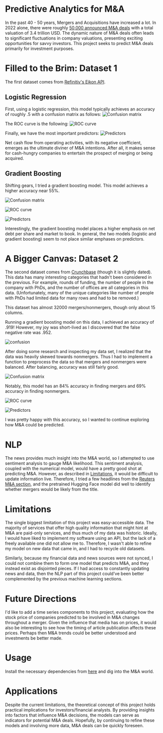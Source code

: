 # Predictive Analytics for M&A

In the past 40 - 50 years, Mergers and Acquisitions have increased a lot. In 2022 alone, there were roughly [50,000 announced M&A deals](https://imaa-institute.org/mergers-and-acquisitions-statistics/) with a total valuation of 3.4 trillion USD. The dynamic nature of M&A deals often leads to significant fluctuations in company valuations, presenting exciting opportunities for savvy investors. This project seeks to predict M&A deals primarily for investment purposes.

# Filled to the Brim: Dataset 1

The first dataset comes from [Refinitiv's Eikon API](https://github.com/Refinitiv-API-Samples/Article.EikonAPI.Python.PredictionOfMandATargetsToGenerateAbnormalReturns/tree/main/Datasets). 

## Logistic Regression

First, using a logistic regression, this model typically achieves an accuracy of roughly .5 with a confusion matrix as follows:
![Confusion matrix](img/1_logistic.png)

The ROC curve is the following:
![ROC curve](img/1_logisticROC.png)

Finally, we have the most important predictors:
![Predictors](img/1_logisticfeatures.png)

Net cash flow from operating activities, with its negative coefficient, emerges as the ultimate diviner of M&A intentions. After all, it makes sense for cash-hungry companies to entertain the prospect of merging or being acquired.

## Gradient Boosting

Shifting gears, I tried a gradient boosting model. This model achieves a higher accuracy near 55%. 

![Confusion matrix](img/1_gb.png)

![ROC curve](img/1_gbROC.png)

![Predictors](img/1_gbfeatures.png)

Interestingly, the gradient boosting model places a higher emphasis on net debt per share and market to book. In general, the two models (logistic and gradient boosting) seem to not place similar emphases on predictors.

# A Bigger Canvas: Dataset 2

The second dataset comes from [Crunchbase](https://github.com/Crystalnix/crunchbase-ml/tree/master/data) (though it is slightly dated). This data has many interesting categories that hadn't been considered in the previous. For example, rounds of funding, the number of people in the company with PhDs, and the number of offices are all categories in this data. (Unfortunately, many of the unique categories like number of people with PhDs had limited data for many rows and had to be removed.)

This dataset has almost 32000 mergers/nonmergers, though only about 15 columns.

Running a gradient boosting model on this data, I achieved an accuracy of .919! However, my joy was short-lived as I discovered that the false negative rate was .952.

![confusion](img/2_bad.png)

After doing some research and inspecting my data set, I realized that the data was heavily skewed towards nonmergers. Thus I had to implement a function to preprocess the data so that mergers and nonmergers were balanced. After balancing, accuracy was still fairly good.

![Confusion matrix](img/2_confusion.png)

Notably, this model has an 84% accuracy in finding mergers and 69% accuracy in finding nonmergers.

![ROC curve](img/2_ROC.png)

![Predictors](img/2_features.png)

I was pretty happy with this accuracy, so I wanted to continue exploring how M&A could be predicted.

# NLP

The news provides much insight into the M&A world, so I attempted to use sentiment analysis to gauge M&A likelihood. This sentiment analysis, coupled with the numerical model, would have a pretty good shot at predicting M&A. However, as described in [Limitations](#Limitations), it would be difficult to update information live. Therefore, I tried a few headlines from the [Reuters M&A section](https://www.reuters.com/news/archive/americasMergersNews), and the pretrained Hugging Face model did well to identify whether mergers would be likely from the title.

# Limitations

The single biggest limitation of this project was easy-accessible data. The majority of services that offer high quality information that might hint at M&A are paid-only services, and thus much of my data was historic. Ideally, I would have liked to implement my software using an API, but the lack of a freely available one did not allow me to. Therefore, I wasn't able to refine my model on new data that came in, and I had to recycle old datasets. 

Similarly, because my financial data and news sources were not synced, I could not combine them to form one model that predicts M&A, and they instead exist as disjointed pieces. If I had access to constantly updating news and data, then the NLP part of this project could've been better complemented by the previous machine learning sections. 


# Future Directions

I'd like to add a time series components to this project, evaluating how the stock price of companies predicted to be involved in M&A changes throughout a merger. Given the influence that media has on prices, it would also be interesting to see how the timing of article publication affects these prices. Perhaps then M&A trends could be better understood and investments be better made.

# Usage

Install the necessary dependencies from [here](src/requirements.txt) and dig into the M&A world.

# Applications

Despite the current limitations, the theoretical concept of this project holds practical implications for investors/financial analysts. By providing insights into factors that influence M&A decisions, the models can serve as indicators for potential M&A deals. Hopefully, by continuing to refine these models and involving more data, M&A deals can be quickly foreseen.
